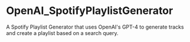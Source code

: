 # OpenAI_SpotifyPlaylistGenerator
A Spotify Playlist Generator that uses OpenAI's GPT-4 to generate tracks and create a playlist based on a search query. 
